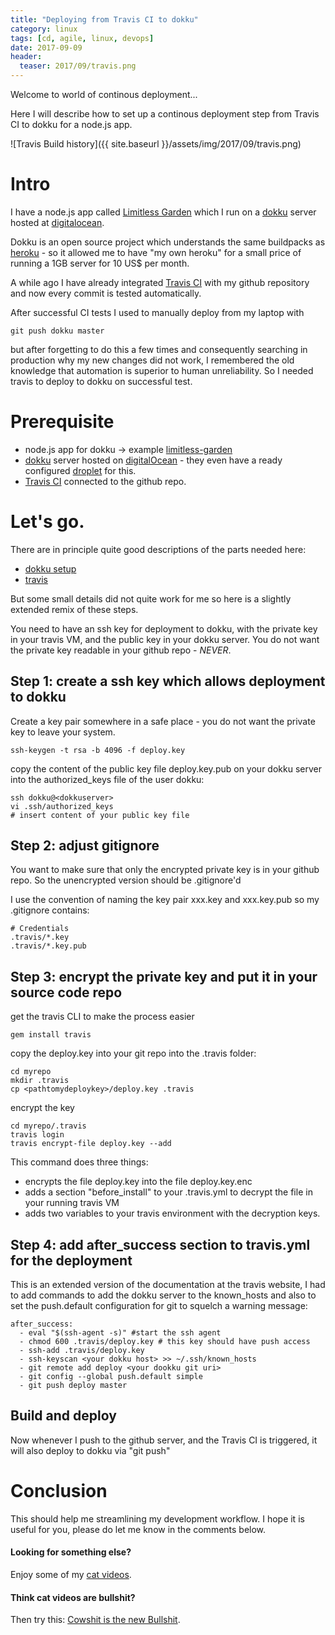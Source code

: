 ```yaml
---
title: "Deploying from Travis CI to dokku"
category: linux
tags: [cd, agile, linux, devops]
date: 2017-09-09
header:
  teaser: 2017/09/travis.png
---
```



Welcome to world of continous deployment...

Here I will describe how to set up a continous deployment step from Travis CI to dokku for a node.js app.

![Travis Build history]({{ site.baseurl }}/assets/img/2017/09/travis.png)

# Intro

I have a node.js app called [Limitless Garden](https://github.com/abarbanell/limitless-garden) which I run on a [dokku](http://dokku.viewdocs.io/dokku/) server hosted at [digitalocean](https://www.digitalocean.com/).

Dokku is an open source project which understands the same buildpacks as [heroku](http://heroku.com) - so it allowed me to have "my own heroku" for a small price of running a 1GB server for 10 US$ per month. 

A while ago I have already integrated [Travis CI](https://travis-ci.org/) with my github repository and now every commit is tested automatically. 

After successful CI tests I used to manually deploy from my laptop with 

```
git push dokku master
````

but after forgetting to do this a few times and consequently searching in production why my new changes did not work, I remembered the old knowledge that automation is superior to human unreliability. So I needed travis to deploy to dokku on successful test.

# Prerequisite

- node.js app for dokku -> example [limitless-garden](https://github.com/abarbanell/limitless-garden)
- [dokku](http://dokku.viewdocs.io/dokku/) server hosted on [digitalOcean](https://www.digitalocean.com/) - they even have a ready configured [droplet](https://www.digitalocean.com/products/one-click-apps/dokku/) for this.
- [Travis CI](https://travis-ci.org/abarbanell/limitless-garden/builds) connected to the github repo.

# Let's go.

There are in principle quite good descriptions of the parts needed here: 
- [dokku setup](https://github.com/dokku/dokku/blob/master/docs/deployment/user-management.md)
- [travis](https://docs.travis-ci.com/user/deployment/custom/#Git)

But some small details did not quite work for me so here is a slightly extended remix of these steps.

You need to have an ssh key for deployment to dokku, with the private key in your travis VM, and the public key in your dokku server. You do not want the private key readable in your github repo - *NEVER*.

## Step 1: create a ssh key which allows deployment to dokku

Create a key pair somewhere in a safe place - you do not want the private key to leave your system.

```
ssh-keygen -t rsa -b 4096 -f deploy.key
````

copy the content of the public key file deploy.key.pub on your dokku server into the authorized_keys file of the user dokku: 

```
ssh dokku@<dokkuserver>
vi .ssh/authorized_keys
# insert content of your public key file
````

## Step 2: adjust gitignore 

You want to make sure that only the encrypted private key is in your github repo. So the unencrypted version should be .gitignore'd

I use the convention of naming the key pair xxx.key and xxx.key.pub so my .gitignore contains: 

```
# Credentials
.travis/*.key
.travis/*.key.pub
```


## Step 3: encrypt the private key and put it in your source code repo

get the travis CLI to make the process easier

``` 
gem install travis
```

copy the deploy.key into your git repo into the .travis folder: 

```
cd myrepo
mkdir .travis
cp <pathtomydeploykey>/deploy.key .travis
```

encrypt the key

```
cd myrepo/.travis
travis login
travis encrypt-file deploy.key --add
```

This command does three things: 
- encrypts the file deploy.key into the file deploy.key.enc
- adds a section "before_install" to your .travis.yml to decrypt the file in your running travis VM
- adds two variables to your travis environment with the decryption keys. 


## Step 4: add after_success section to travis.yml for the deployment

This is an extended version of the documentation at the travis website, I had to add commands to add the dokku server to the known_hosts and also to set the push.default configuration for git to squelch a warning message: 

```
after_success:
  - eval "$(ssh-agent -s)" #start the ssh agent
  - chmod 600 .travis/deploy.key # this key should have push access
  - ssh-add .travis/deploy.key
  - ssh-keyscan <your dokku host> >> ~/.ssh/known_hosts
  - git remote add deploy <your dookku git uri>
  - git config --global push.default simple
  - git push deploy master
```

## Build and deploy

Now whenever I push to the github server, and the Travis CI is triggered, it will also deploy to dokku via "git push"

# Conclusion

This should help me streamlining my development workflow. I hope it is useful for you, please do let me know in the comments below.

#### Looking for something else? 
Enjoy some of my [cat videos](https://www.youtube.com/watch?v=YPZPXDizUkU&list=PLyu5cHg7bWPjyymUCRJcpN_-fyoZzvlWh).

#### Think cat videos are bullshit? 
Then try this: [Cowshit is the new Bullshit](https://www.youtube.com/watch?v=bLTNhu8izu0).




